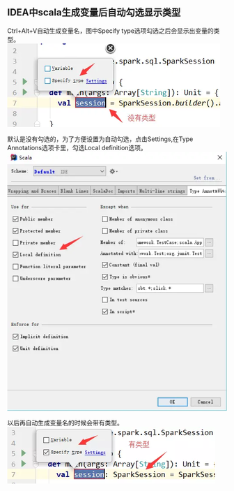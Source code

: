 ## IDEA中scala生成变量后自动勾选显示类型
Ctrl+Alt+V自动生成变量名，图中Specify type选项勾选之后会显示出变量的类型。
![](assets/markdown-img-paste-20200124163316143.png)

默认是没有勾选的，为了方便设置为自动勾选，点击Settings,在Type Annotations选项卡里，勾选Local definition选项。
![](assets/markdown-img-paste-20200124163347645.png)

以后再自动生成变量名的时候会带有类型。
![](assets/markdown-img-paste-20200124163407387.png)
